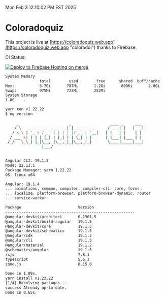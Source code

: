Mon Feb  3 12:10:02 PM EST 2025

# Coloradoquiz


This project is live at [https://coloradoquiz.web.app](https://coloradoquiz.web.app "colorado!") thanks to Firebase.

CI Status: 

[![Deploy to Firebase Hosting on merge](https://github.com/teamkushal/coloradoquiz/actions/workflows/firebase-hosting-merge.yml/badge.svg)](https://github.com/teamkushal/coloradoquiz/actions/workflows/firebase-hosting-merge.yml)

```bash
System Memory
               total        used        free      shared  buff/cache   available
Mem:           3.7Gi       787Mi       1.2Gi       800Ki       2.0Gi       3.0Gi
Swap:          975Mi       723Mi       252Mi
System Storage
1.8G	.
```
```bash
yarn run v1.22.22
$ ng version

     _                      _                 ____ _     ___
    / \   _ __   __ _ _   _| | __ _ _ __     / ___| |   |_ _|
   / △ \ | '_ \ / _` | | | | |/ _` | '__|   | |   | |    | |
  / ___ \| | | | (_| | |_| | | (_| | |      | |___| |___ | |
 /_/   \_\_| |_|\__, |\__,_|_|\__,_|_|       \____|_____|___|
                |___/
    

Angular CLI: 19.1.5
Node: 22.13.1
Package Manager: yarn 1.22.22
OS: linux x64

Angular: 19.1.4
... animations, common, compiler, compiler-cli, core, forms
... localize, platform-browser, platform-browser-dynamic, router
... service-worker

Package                         Version
---------------------------------------------------------
@angular-devkit/architect       0.1901.5
@angular-devkit/build-angular   19.1.5
@angular-devkit/core            19.1.5
@angular-devkit/schematics      19.1.5
@angular/cdk                    19.1.2
@angular/cli                    19.1.5
@angular/material               19.1.2
@schematics/angular             19.1.5
rxjs                            7.8.1
typescript                      5.6.3
zone.js                         0.15.0
    
Done in 1.09s.
yarn install v1.22.22
[1/4] Resolving packages...
success Already up-to-date.
Done in 0.65s.
```
